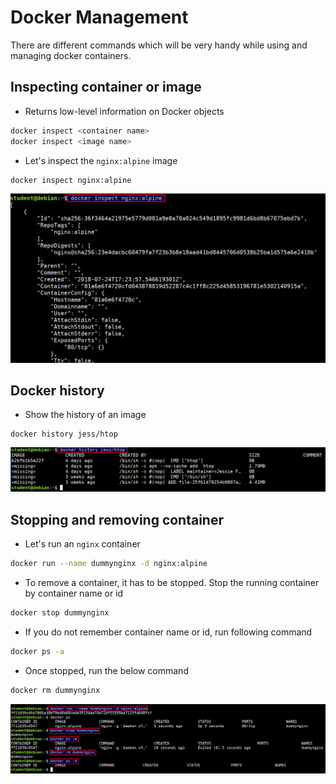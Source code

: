 # Docker Management

There are different commands which will be very handy while using and managing docker containers.

## Inspecting container or image

* Returns low-level information on Docker objects

```bash
docker inspect <container name>
docker inspect <image name>
```

* Let's inspect the `nginx:alpine` image

```bash
docker inspect nginx:alpine
```

![docker inspect nginx](images/docker-inspect-nginx.png)

## Docker history

* Show the history of an image

```
docker history jess/htop
```

![docker history](images/docker-history.png)

## Stopping and removing container

* Let's run an `nginx` container

```bash
docker run --name dummynginx -d nginx:alpine
```

* To remove a container, it has to be stopped. Stop the running container by container name or id

```bash
docker stop dummynginx
```

* If you do not remember container name or id, run following command

```bash
docker ps -a
```

* Once stopped, run the below command

```bash
docker rm dummynginx
```

![docker stop and remove](images/docker-stop-and-remove.png)
